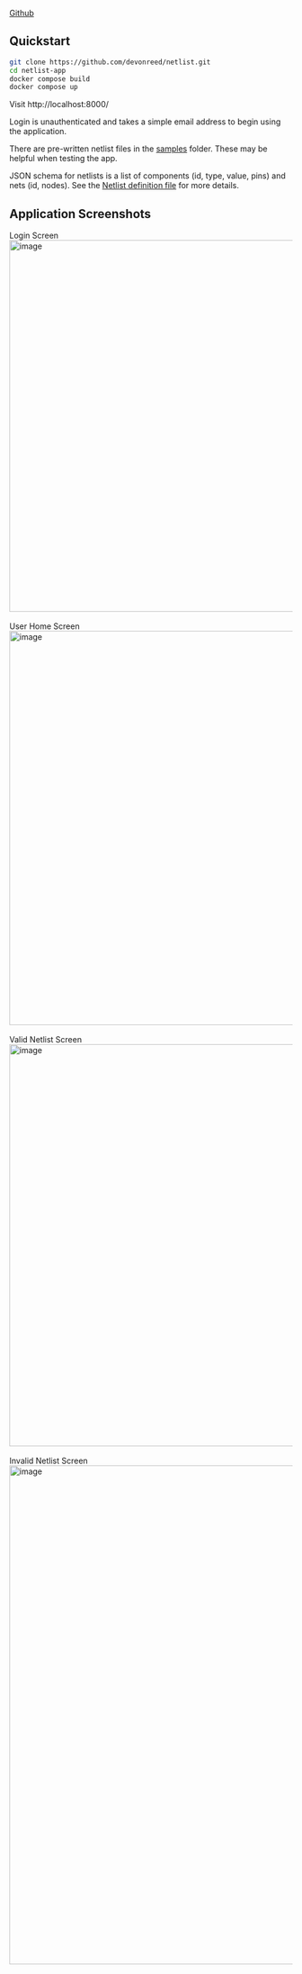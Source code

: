 [Github](https://github.com/devonreed/netlist)

## Quickstart

```bash
git clone https://github.com/devonreed/netlist.git
cd netlist-app
docker compose build
docker compose up
```

Visit http://localhost:8000/

Login is unauthenticated and takes a simple email address to begin using the application.

There are pre-written netlist files in the [samples](https://github.com/devonreed/netlist/tree/main/samples) folder. These may be helpful when testing the app.

JSON schema for netlists is a list of components (id, type, value, pins) and nets (id, nodes). See the [Netlist definition file](https://github.com/devonreed/netlist/blob/main/frontend/src/Netlist.tsx) for more details.

## Application Screenshots

Login Screen\
<img width="660" alt="image" src="https://github.com/user-attachments/assets/cc20c3e8-f47d-4329-897e-dff86c58a6d7" />\
\
User Home Screen\
<img width="700" alt="image" src="https://github.com/user-attachments/assets/e3a5973b-2c66-40c5-84a3-49c1815f4a9f" />\
\
Valid Netlist Screen\
<img width="714" alt="image" src="https://github.com/user-attachments/assets/dc40df71-8341-46bd-86b2-a91dd96f770e" />\
\
Invalid Netlist Screen\
<img width="886" alt="image" src="https://github.com/user-attachments/assets/3f1079e2-6d40-4d4d-91b8-9ac194d97f9c" />
